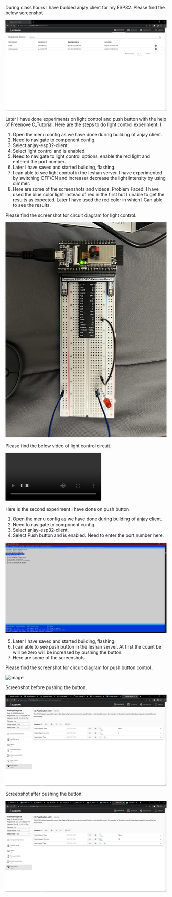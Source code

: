 
During class hours I have builded anjay client for my ESP32. Please find the below screenshot

![image](ANJAY_CLIENT.png)

Later I have done experiments on light control and push button with the help of Freenove C_Tutorial. Here are the steps to do light control experiment. I 
1.	Open the menu config as we have done during building of anjay client.
2.	Need to navigate to component  config.
3.	Select anjay-esp32-client.
4.	Select light control and is enabled.
5.	Need to navigate to light control options, enable the red light and entered the port number.
6.	Later I have saved and started building, flashing.
7.	I can able to see light control in the leshan server. I have experimented by switching OFF/ON and increase/ decrease the light intensity by using dimmer.
8.	Here are some of the screenshots and videos.
Problem Faced: I have used the blue color light instead of red in the first but I unable to get the results as expected. Later I have used the red color in which I Can able to see the results.

Please find the screenshot for circuit diagram for light control.

![image](CIRCUIT_LIGHT.jpg)


Please find the below video of light control circuit.

![video](LIGHT_CONTROL.MP4)

Here is the second experiment I have done on push button.
1.	Open the menu config as we have done during building of anjay client.
2.	Need to navigate to component  config.
3.	Select anjay-esp32-client.
4.	Select Push button and is enabled. Need to enter the port number here.

![image](MENU_CONFIG.png)

5.	Later I have saved and started building, flashing.
6.	I can able to see push button in the leshan server. At first the count be will be zero will be increased by pushing the button.
7.	Here are some of the screenshots 

Please find the screenshot for circuit diagram for push button control.

![image](CIRCUIT_PUSH.jpg)

Screebshot before pushing the button.

![image](BEFORE_PUSHING.png)

Screebshot after pushing the button.

![image](AFTER_PUSHING.png)








